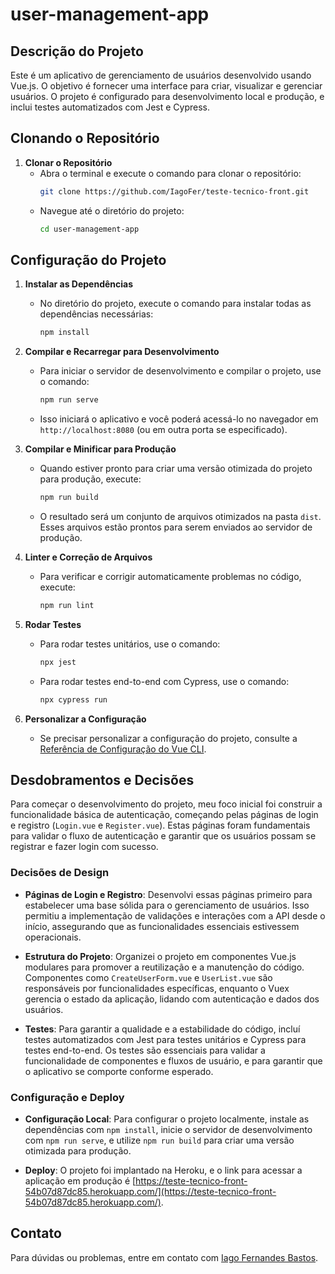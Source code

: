 # user-management-app

## Descrição do Projeto

Este é um aplicativo de gerenciamento de usuários desenvolvido usando Vue.js. O objetivo é fornecer uma interface para criar, visualizar e gerenciar usuários. O projeto é configurado para desenvolvimento local e produção, e inclui testes automatizados com Jest e Cypress.

## Clonando o Repositório

1. **Clonar o Repositório**
   - Abra o terminal e execute o comando para clonar o repositório:
     ```bash
     git clone https://github.com/IagoFer/teste-tecnico-front.git
     ```
   - Navegue até o diretório do projeto:
     ```bash
     cd user-management-app
     ```

## Configuração do Projeto

1. **Instalar as Dependências**
   - No diretório do projeto, execute o comando para instalar todas as dependências necessárias:
     ```bash
     npm install
     ```

2. **Compilar e Recarregar para Desenvolvimento**
   - Para iniciar o servidor de desenvolvimento e compilar o projeto, use o comando:
     ```bash
     npm run serve
     ```
   - Isso iniciará o aplicativo e você poderá acessá-lo no navegador em `http://localhost:8080` (ou em outra porta se especificado).

3. **Compilar e Minificar para Produção**
   - Quando estiver pronto para criar uma versão otimizada do projeto para produção, execute:
     ```bash
     npm run build
     ```
   - O resultado será um conjunto de arquivos otimizados na pasta `dist`. Esses arquivos estão prontos para serem enviados ao servidor de produção.

4. **Linter e Correção de Arquivos**
   - Para verificar e corrigir automaticamente problemas no código, execute:
     ```bash
     npm run lint
     ```

5. **Rodar Testes**
   - Para rodar testes unitários, use o comando:
     ```bash
     npx jest
     ```
   - Para rodar testes end-to-end com Cypress, use o comando:
     ```bash
     npx cypress run
     ```

6. **Personalizar a Configuração**
   - Se precisar personalizar a configuração do projeto, consulte a [Referência de Configuração do Vue CLI](https://cli.vuejs.org/config/).

## Desdobramentos e Decisões

Para começar o desenvolvimento do projeto, meu foco inicial foi construir a funcionalidade básica de autenticação, começando pelas páginas de login e registro (`Login.vue` e `Register.vue`). Estas páginas foram fundamentais para validar o fluxo de autenticação e garantir que os usuários possam se registrar e fazer login com sucesso.

### Decisões de Design

- **Páginas de Login e Registro**: Desenvolvi essas páginas primeiro para estabelecer uma base sólida para o gerenciamento de usuários. Isso permitiu a implementação de validações e interações com a API desde o início, assegurando que as funcionalidades essenciais estivessem operacionais.

- **Estrutura do Projeto**: Organizei o projeto em componentes Vue.js modulares para promover a reutilização e a manutenção do código. Componentes como `CreateUserForm.vue` e `UserList.vue` são responsáveis por funcionalidades específicas, enquanto o Vuex gerencia o estado da aplicação, lidando com autenticação e dados dos usuários.

- **Testes**: Para garantir a qualidade e a estabilidade do código, incluí testes automatizados com Jest para testes unitários e Cypress para testes end-to-end. Os testes são essenciais para validar a funcionalidade de componentes e fluxos de usuário, e para garantir que o aplicativo se comporte conforme esperado.

### Configuração e Deploy

- **Configuração Local**: Para configurar o projeto localmente, instale as dependências com `npm install`, inicie o servidor de desenvolvimento com `npm run serve`, e utilize `npm run build` para criar uma versão otimizada para produção.

- **Deploy**: O projeto foi implantado na Heroku, e o link para acessar a aplicação em produção é [https://teste-tecnico-front-54b07d87dc85.herokuapp.com/](https://teste-tecnico-front-54b07d87dc85.herokuapp.com/).

## Contato

Para dúvidas ou problemas, entre em contato com [Iago Fernandes Bastos](mailto:iagofernandesbastos@gmail.com).
